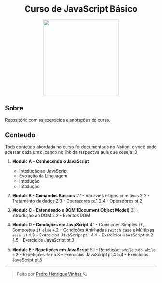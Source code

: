<div align="center">
  <h1> Curso de JavaScript Básico </h1>
  <img width="250px"src="https://www.cursoemvideo.com/wp-content/uploads/2019/08/javascript.jpg">
</div>


## Sobre
Repositório com os exercícios e anotações do curso.

## Conteudo
Todo conteúdo abordado no curso foi documentado no Notion, e você pode acessar cada um clicando no link da respectiva aula que deseja :D

1. **Modulo A - Conhecendo o JavaScript**
   - Intodução ao JavaScript  
   - Evolução da Linguagem
   - Intodução
   - Intodução

2. **Modulo B - Comandos Básicos**
  2.1 - Variávies e tipos primitivos
  2.2 - Tratamento de dados
  2.3 - Operadores pt.1
  2.4 - Operadores pt.2

3. **Modulo C - Entendendo o DOM (Document Object Model)**
  3.1 - Introdução ao DOM
  3.2 - Eventos DOM

4. **Modulo D - Condições em JavaScript**
  4.1 - Condições Simples `if`, Compostas `if else`
  4.2 - Condições Aninhadas `switch case` e Múltiplas `else if`
  4.3 - Exercícios JavaScript pt.1
  4.4 - Exercícios JavaScript pt.2
  4.5 - Exercícios JavaScript pt.3

5. **Modulo E - Repetições em JavaScript**
  5.1 - Repetições `while` e `do while`
  5.2 - Repetições `for`
  5.3 - Exercícios JavaScript pt.4
  5.4 - Exercícios JavaScript pt.5

---
<blockquote>  Feito por <a href="github/pedrovinhas"> Pedro Henrique Vinhas </a> 🪐 </blockquote>
